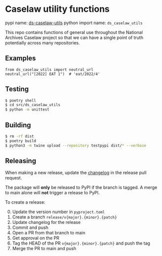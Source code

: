 # Caselaw utility functions

pypi name: [ds-caselaw-utils](https://pypi.org/project/ds-caselaw-utils)
python import name: `ds_caselaw_utils`

This repo contains functions of general use throughout the National Archives Caselaw project
so that we can have a single point of truth potentially across many repositories.

## Examples

```
from ds_caselaw_utils import neutral_url
neutral_url("[2022] EAT 1")  # 'eat/2022/4'
```

## Testing

```bash
$ poetry shell
$ cd src/ds_caselaw_utils
$ python -m unittest
```

## Building

```bash
$ rm -rf dist
$ poetry build
$ python3 -m twine upload --repository testpypi dist/* --verbose
```

## Releasing

When making a new release, update the [changelog](CHANGELOG.md) in the release
pull request.

The package will **only** be released to PyPI if the branch is tagged. A merge
to main alone will **not** trigger a release to PyPI.

To create a release:

0. Update the version number in `pyproject.toml`
1. Create a branch `release/v{major}.{minor}.{patch}`
2. Update changelog for the release
3. Commit and push
4. Open a PR from that branch to main
5. Get approval on the PR
6. Tag the HEAD of the PR `v{major}.{minor}.{patch}` and push the tag
7. Merge the PR to main and push
